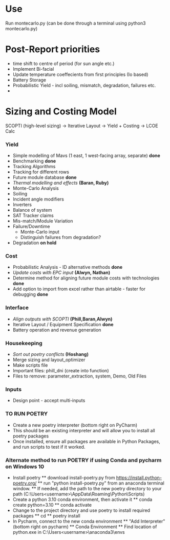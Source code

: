 # Use
Run montecarlo.py (can be done through a terminal using python3 montecarlo.py)

# Post-Report priorities
* time shift to centre of period (for sun angle etc.)
* Implement Bi-facial
* Update temperature coeffecients from first principles (Io based)
* Battery Storage
* Probabilistic Yield - incl soiling, mismatch, degradation, failures etc.
* 

# Sizing and Costing Model
SCOPTI (high-level sizing) -> Iterative Layout -> Yield + Costing -> LCOE Calc

### Yield
* Simple modelling of Mavs (1 east, 1 west-facing array, separate) **done**
* Benchmarking **done**
* Tracking Algorithms
* Tracking for different rows
* Future module database **done**
* *Thermal modelling and effects* **(Baran, Ruby)**
* Monte-Carlo Analysis
* Soiling
* Incident angle modifiers
* Inverters 
* Balance of system
* SAT Tracker claims
* Mis-match/Module Variation
* Failure/Downtime
  * Monte-Carlo input
  * Distinguish failures from degradation?
* Degradation **on hold**

### Cost
* Probabilistic Analysis - ID alternative methods **done**
* *Update costs with EPC input* **(Alwyn, Nathan)**
* Determine method for aligning future module costs with technologies **done**
* Add option to import from excel rather than airtable - faster for debugging **done**


### Interface
* *Align outputs with SCOPTI* **(Phill,Baran,Alwyn)**
* Iterative Layout / Equipment Specification **done**
* Battery operation and revenue generation

### Housekeeping
* *Sort out poetry conflicts* **(Hoshang)**
* Merge sizing and layout_optimizer
* Make scripts file
* Important files: phill_dni (create into function)
* Files to remove: parameter_extraction, system, Demo, Old Files

### Inputs
* Design point - accept multi-inputs

### TO RUN POETRY
* Create a new poetry interpreter (bottom right on PyCharm)
* This should be an existing interpreter and will allow you to install all poetry packages
* Once installed, ensure all packages are available in Python Packages, and run scripts to test if it worked.

### Alternate method to run POETRY if using Conda and pycharm on Windows 10
* Install poetry
** download install-poetry.py from https://install.python-poetry.org/
** run "python install-poetry.py" from an anaconda terminal window.
** If needed, add the path to the new poetry directory to your path (C:\Users\<username>\AppData\Roaming\Python\Scripts) 
* Create a python 3.10 conda environment, then activate it
** conda create <name> python=3.10
** conda activate <name>
* Change to the project directory and use poetry to install required packages
** cd <project directory path>
** poetry install
* In Pycharm, connect to the new conda environment
** "Add Interpreter" (bottom right on pycharm)
** Conda Environment
** Find location of python.exe in C:\Users\<username>\anaconda3\envs